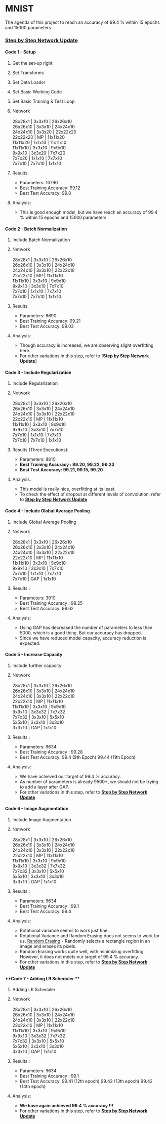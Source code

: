 # MNIST
The agenda of this project to reach an accuracy of 99.4 % within 15 epochs and 15000 parameters

### [**Step by Step Network Update**](https://docs.google.com/spreadsheets/d/1NUM1eW6RdCb2L5-g2rbJ2UoGToiRC5IRQzwvw-CcVtU)

#### **Code 1 - Setup**

1. Get the set-up right
2. Set Transforms
3. Set Data Loader
4. Set Basic Working Code
5. Set Basic Training  & Test Loop
6. Network <br/><br/> 28x28x1 | 3x3x10 | 26x26x10<br/>26x26x10 | 3x3x10 | 24x24x10<br/>24x24x10 | 3x3x20 | 22x22x20<br/>22x22x20 | MP | 11x11x20<br/>11x11x20 | 1x1x10 | 11x11x10<br/>11x11x10 | 3x3x10 | 9x9x10<br/>9x9x10 | 3x3x20 | 7x7x20<br/>7x7x20 | 1x1x10 | 7x7x10<br/>7x7x10 | 7x7x10 | 1x1x10

7. Results:
   - Parameters: 10790
   - Best Training Accuracy: 99.12
   - Best Test Accuracy: 99.8
8. Analysis:
   * This is good enough model, but we have reach an accuracy of 99.4 % within 15 epochs and 15000 parameters 

#### **Code 2 - Batch Normalization**

1. Include Batch Normalization
2. Network <br/><br/>28x28x1 | 3x3x10 | 26x26x10<br/>26x26x10 | 3x3x10 | 24x24x10<br/>24x24x10 | 3x3x10 | 22x22x10<br/>22x22x10 | MP | 11x11x10<br/>11x11x10 | 3x3x10 | 9x9x10<br/>9x9x10 | 3x3x10 | 7x7x10<br/>7x7x10 | 1x1x10 | 7x7x10<br/>7x7x10 | 7x7x10 | 1x1x10

3. Results:
   - Parameters: 8690
   - Best Training Accuracy: 99.21
   - Best Test Accuracy: 99.03
4. Analysis:
   * Though accuracy is increased, we are observing slight overfitting here.
   - For other variations in this step, refer to [**Step by Step Network Update**]

#### **Code 3 - Include Regularization**

1. Include Regularization
2. Network <br/><br/>28x28x1 | 3x3x10 | 26x26x10<br/>26x26x10 | 3x3x10 | 24x24x10<br/>24x24x10 | 3x3x10 | 22x22x10<br/>22x22x10 | MP | 11x11x10<br/>11x11x10 | 3x3x10 | 9x9x10<br/>9x9x10 | 3x3x10 | 7x7x10<br/>7x7x10 | 1x1x10 | 7x7x10<br/>7x7x10 | 7x7x10 | 1x1x10

3. Results (Three Executions):
   - Parameters: 8810
   - **Best Training Accuracy : 99.20, 99.22, 99.23**
   - **Best Test Accuracy: 99.21, 99.15, 99.20**
4. Analysis:
   * This model is really nice, overfitting at its least. 
   * To check the effect of dropout at different levels of convolution, refer to [**Step by Step Network Update**](https://docs.google.com/spreadsheets/d/1NUM1eW6RdCb2L5-g2rbJ2UoGToiRC5IRQzwvw-CcVtU)

#### **Code 4 - Include Global Average Pooling**

1. Include Global Average Pooling
2. Network <br/><br/>28x28x1 | 3x3x10 | 26x26x10<br/>26x26x10 | 3x3x10 | 24x24x10<br/>24x24x10 | 3x3x10 | 22x22x10<br/>22x22x10 | MP | 11x11x10<br/>11x11x10 | 3x3x10 | 9x9x10<br/>9x9x10 | 3x3x10 | 7x7x10<br/>7x7x10 | 1x1x10 | 7x7x10<br/>7x7x10 | GAP | 1x1x10

3. Results :
   - Parameters: 3910
   - Best Training Accuracy : 98.25
   - Best Test Accuracy: 98.62
4. Analysis:
   * Using GAP has decreased the number of parameters to less than 5000, which is a good thing. But our accuracy has dropped. 
   * Since we have reduced model capacity, accuracy reduction is expected. 
   
#### **Code 5 - Increase Capacity**

1. Include further capacity
2. Network <br/><br/>28x28x1 | 3x3x10 | 26x26x10<br/>26x26x10 | 3x3x10 | 24x24x10<br/>24x24x10 | 3x3x10 | 22x22x10<br/>22x22x10 | MP | 11x11x10<br/>11x11x10 | 3x3x10 | 9x9x10<br/>9x9x10 | 3x3x32 | 7x7x32<br/>7x7x32 | 3x3x10 | 5x5x10<br/>5x5x10 | 3x3x10 | 3x3x10<br/>3x3x10 | GAP | 1x1x10

3. Results :
   - Parameters: 9634
   - Best Training Accuracy : 99.28
   - Best Test Accuracy: 99.4 (9th Epoch) 99.44 (11th Epoch)
4. Analysis:
   * We have achieved our target of 99.4 % accuracy. 
   * As number of parameters is already 9500+, we should not be trying to add a layer after GAP.
   * For other variations in this step, refer to [**Step by Step Network Update**](https://docs.google.com/spreadsheets/d/1NUM1eW6RdCb2L5-g2rbJ2UoGToiRC5IRQzwvw-CcVtU)
   
#### **Code 6 - Image Augmentation**

1. Include Image Augmentation
2. Network <br/><br/>28x28x1 | 3x3x10 | 26x26x10<br/>26x26x10 | 3x3x10 | 24x24x10<br/>24x24x10 | 3x3x10 | 22x22x10<br/>22x22x10 | MP | 11x11x10<br/>11x11x10 | 3x3x10 | 9x9x10<br/>9x9x10 | 3x3x32 | 7x7x32<br/>7x7x32 | 3x3x10 | 5x5x10<br/>5x5x10 | 3x3x10 | 3x3x10<br/>3x3x10 | GAP | 1x1x10

3. Results :
   - Parameters: 9634
   - Best Training Accuracy : 99.1
   - Best Test Accuracy: 99.4 
4. Analysis:
   * Rotational variance seems to work just fine. 
   * Rotational Variance and Random Erasing does not seems to work for us.  [Random Erasing](https://arxiv.org/pdf/1708.04896.pdf) - Randomly selects a rectangle region in an image and erases its pixels. 
   * Random Erasing works quite well, with minimizing overfitting. However, it does not meets our target of 99.4 % accuracy.
   * For other variations in this step, refer to [**Step by Step Network Update**](https://docs.google.com/spreadsheets/d/1NUM1eW6RdCb2L5-g2rbJ2UoGToiRC5IRQzwvw-CcVtU)

#### **Code 7 - Adding LR Scheduler **

1. Adding LR Scheduler
2. Network <br/><br/>28x28x1 | 3x3x10 | 26x26x10<br/>26x26x10 | 3x3x10 | 24x24x10<br/>24x24x10 | 3x3x10 | 22x22x10<br/>22x22x10 | MP | 11x11x10<br/>11x11x10 | 3x3x10 | 9x9x10<br/>9x9x10 | 3x3x32 | 7x7x32<br/>7x7x32 | 3x3x10 | 5x5x10<br/>5x5x10 | 3x3x10 | 3x3x10<br/>3x3x10 | GAP | 1x1x10

3. Results :
   - Parameters: 9634
   - Best Training Accuracy : 99.1
   - Best Test Accuracy: 99.41 (12th epoch) 99.42 (13th epoch) 99.42 (14th epoch) 
4. Analysis:
   * **We have again achieved 99.4 % accuracy !!!** 
   * For other variations in this step, refer to [**Step by Step Network Update**](https://docs.google.com/spreadsheets/d/1NUM1eW6RdCb2L5-g2rbJ2UoGToiRC5IRQzwvw-CcVtU)


   
